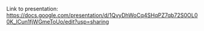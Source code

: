 Link to presentation: https://docs.google.com/presentation/d/1QvyDhWoCq4SHqPZ7qb72S0OL00K_ICun1fjWGmeToUo/edit?usp=sharing
